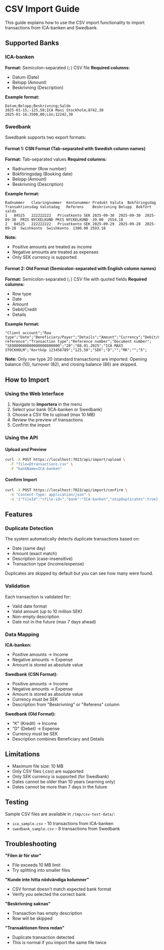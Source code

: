 # CSV Import Guide

This guide explains how to use the CSV import functionality to import transactions from ICA-banken and Swedbank.

## Supported Banks

### ICA-banken
**Format:** Semicolon-separated (`;`) CSV file
**Required columns:**
- Datum (Date)
- Belopp (Amount) 
- Beskrivning (Description)

**Example format:**
```csv
Datum;Belopp;Beskrivning;Saldo
2025-01-15;-125,50;ICA Maxi Stockholm;8742,30
2025-01-16;3500,00;Lön;12242,30
```

### Swedbank

Swedbank supports two export formats:

#### Format 1: CSN Format (Tab-separated with Swedish column names)
**Format:** Tab-separated values
**Required columns:**
- Radnummer (Row number)
- Bokföringsdag (Booking date)
- Belopp (Amount)
- Beskrivning (Description)

**Example format:**
```csv
Radnummer	Clearingnummer	Kontonummer	Produkt	Valuta	Bokföringsdag	Transaktionsdag	Valutadag	Referens	Beskrivning	Belopp	Bokfört saldo
1	84525	222222222	Privatkonto	SEK	2025-09-30	2025-09-30	2025-09-30	PRIS NYCKELKUND	PRIS NYCKELKUND	-39.00	2554.18
2	84525	222222222	Privatkonto	SEK	2025-09-29	2025-09-28	2025-09-28	Swishkonto	Swishkonto	1300.00	2593.18
```

**Note:** 
- Positive amounts are treated as income
- Negative amounts are treated as expenses
- Only SEK currency is supported

#### Format 2: Old Format (Semicolon-separated with English column names)
**Format:** Semicolon-separated (`;`) CSV file with quoted fields
**Required columns:**
- Row type
- Date
- Amount
- Debit/Credit
- Details

**Example format:**
```csv
"Client account";"Row type";"Date";"Beneficiary/Payer";"Details";"Amount";"Currency";"Debit/Credit";"Transfer reference";"Transaction type";"Reference number";"Document number";
"SE0000000000000000000000";"20";"08.01.2025";"ICA MAXI STOCKHOLM";"Kortköp 123456789";"125,50";"SEK";"D";"";"MK";"";"5";
```

**Note:** Only row type 20 (standard transactions) are imported. Opening balance (10), turnover (82), and closing balance (86) are skipped.

## How to Import

### Using the Web Interface

1. Navigate to **Importera** in the menu
2. Select your bank (ICA-banken or Swedbank)
3. Choose a CSV file to upload (max 10 MB)
4. Review the preview of transactions
5. Confirm the import

### Using the API

#### Upload and Preview
```bash
curl -X POST https://localhost:7023/api/import/upload \
  -F "file=@transactions.csv" \
  -F "bankName=ICA-banken"
```

#### Confirm Import
```bash
curl -X POST https://localhost:7023/api/import/confirm \
  -H "Content-Type: application/json" \
  -d '{"fileId":"<file-id>","bank":"ICA-banken","skipDuplicates":true}'
```

## Features

### Duplicate Detection
The system automatically detects duplicate transactions based on:
- Date (same day)
- Amount (exact match)
- Description (case-insensitive)
- Transaction type (income/expense)

Duplicates are skipped by default but you can see how many were found.

### Validation
Each transaction is validated for:
- Valid date format
- Valid amount (up to 10 million SEK)
- Non-empty description
- Date not in the future (max 7 days ahead)

### Data Mapping

**ICA-banken:**
- Positive amounts → Income
- Negative amounts → Expense
- Amount is stored as absolute value

**Swedbank (CSN Format):**
- Positive amounts → Income
- Negative amounts → Expense
- Amount is stored as absolute value
- Currency must be SEK
- Description from "Beskrivning" or "Referens" column

**Swedbank (Old Format):**
- "K" (Kredit) → Income
- "D" (Debet) → Expense
- Currency must be SEK
- Description combines Beneficiary and Details

## Limitations

- Maximum file size: 10 MB
- Only CSV files (.csv) are supported
- Only SEK currency is supported (for Swedbank)
- Dates cannot be older than 10 years (warning only)
- Dates cannot be more than 7 days in the future

## Testing

Sample CSV files are available in `/tmp/csv-test-data/`:
- `ica_sample.csv` - 10 transactions from ICA-banken
- `swedbank_sample.csv` - 8 transactions from Swedbank

## Troubleshooting

**"Filen är för stor"**
- File exceeds 10 MB limit
- Try splitting into smaller files

**"Kunde inte hitta nödvändiga kolumner"**
- CSV format doesn't match expected bank format
- Verify you selected the correct bank

**"Beskrivning saknas"**
- Transaction has empty description
- Row will be skipped

**"Transaktionen finns redan"**
- Duplicate transaction detected
- This is normal if you import the same file twice
